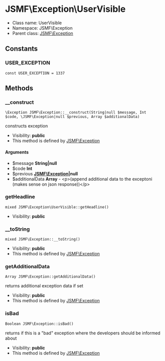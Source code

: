 JSMF\Exception\UserVisible
===============






* Class name: UserVisible
* Namespace: JSMF\Exception
* Parent class: [JSMF\Exception](JSMF-Exception.md)



Constants
----------


### USER_EXCEPTION

    const USER_EXCEPTION = 1337







Methods
-------


### __construct

    \Exception JSMF\Exception::__construct(String|null $message, Int $code, \JSMF\Exception|null $previous, Array $additionalData)

constructs exception



* Visibility: **public**
* This method is defined by [JSMF\Exception](JSMF-Exception.md)


#### Arguments
* $message **String|null**
* $code **Int**
* $previous **[JSMF\Exception](JSMF-Exception.md)|null**
* $additionalData **Array** - &lt;p&gt;(append additional data to the exceptoni (makes sense on json response))&lt;/p&gt;



### getHeadline

    mixed JSMF\Exception\UserVisible::getHeadline()





* Visibility: **public**




### __toString

    mixed JSMF\Exception::__toString()





* Visibility: **public**
* This method is defined by [JSMF\Exception](JSMF-Exception.md)




### getAdditionalData

    Array JSMF\Exception::getAdditionalData()

returns additional exception data if set



* Visibility: **public**
* This method is defined by [JSMF\Exception](JSMF-Exception.md)




### isBad

    Boolean JSMF\Exception::isBad()

returns if this is a "bad" exception where the developers should be informed about



* Visibility: **public**
* This method is defined by [JSMF\Exception](JSMF-Exception.md)



